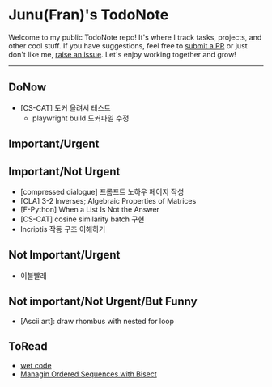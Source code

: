 # Junu(Fran)'s TodoNote
Welcome to my public TodoNote repo! It's where I track tasks, projects, and other cool stuff.
If you have suggestions, feel free to [submit a PR](https://github.com/junuMoon/TodoNote/pulls) or just don't like me, [raise an issue](https://github.com/junuMoon/TodoNote/issues).
Let's enjoy working together and grow!

---

## DoNow
- [CS-CAT] 도커 올려서 테스트
    - playwright build 도커파일 수정

## Important/Urgent

## Important/Not Urgent
- [compressed dialogue] 프롬프트 노하우 페이지 작성
- [CLA] 3-2 Inverses; Algebraic Properties of Matrices
- [F-Python] When a List Is Not the Answer
- [CS-CAT] cosine similarity batch 구현 
- Incriptis 작동 구조 이해하기

## Not Important/Urgent
- 이불빨래

## Not important/Not Urgent/But Funny
- [Ascii art]: draw rhombus with nested for loop

## ToRead
- [wet code](https://www.deconstructconf.com/2019/dan-abramov-the-wet-codebase)
- [Managin Ordered Sequences with Bisect](https://www.fluentpython.com/extra/ordered-sequences-with-bisect/)
